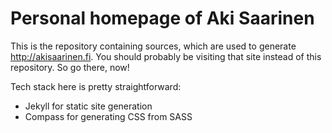Personal homepage of Aki Saarinen
=================================

This is the repository containing sources, which are used to generate
http://akisaarinen.fi. You should probably be visiting that site instead of
this repository. So go there, now!

Tech stack here is pretty straightforward:

* Jekyll for static site generation
* Compass for generating CSS from SASS

